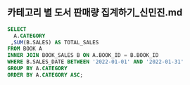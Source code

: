## 카테고리 별 도서 판매량 집계하기_신민진.md

```sql
SELECT
  A.CATEGORY
 ,SUM(B.SALES) AS TOTAL_SALES
FROM BOOK A
INNER JOIN BOOK_SALES B ON A.BOOK_ID = B.BOOK_ID
WHERE B.SALES_DATE BETWEEN '2022-01-01' AND '2022-01-31'
GROUP BY A.CATEGORY
ORDER BY A.CATEGORY ASC;
```
